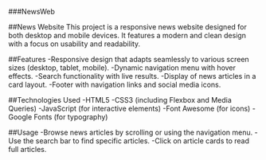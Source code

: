 ###NewsWeb

##News Website
This project is a responsive news website designed for both desktop and mobile devices. It features a modern and clean design with a focus on usability and readability.

##Features
  -Responsive design that adapts seamlessly to various screen sizes (desktop, tablet, mobile).
  -Dynamic navigation menu with hover effects.
  -Search functionality with live results.
  -Display of news articles in a card layout.
  -Footer with navigation links and social media icons.

##Technologies Used
  -HTML5
  -CSS3 (including Flexbox and Media Queries)
  -JavaScript (for interactive elements)
  -Font Awesome (for icons)
  -Google Fonts (for typography)

##Usage
  -Browse news articles by scrolling or using the navigation menu.
  -Use the search bar to find specific articles.
  -Click on article cards to read full articles.
